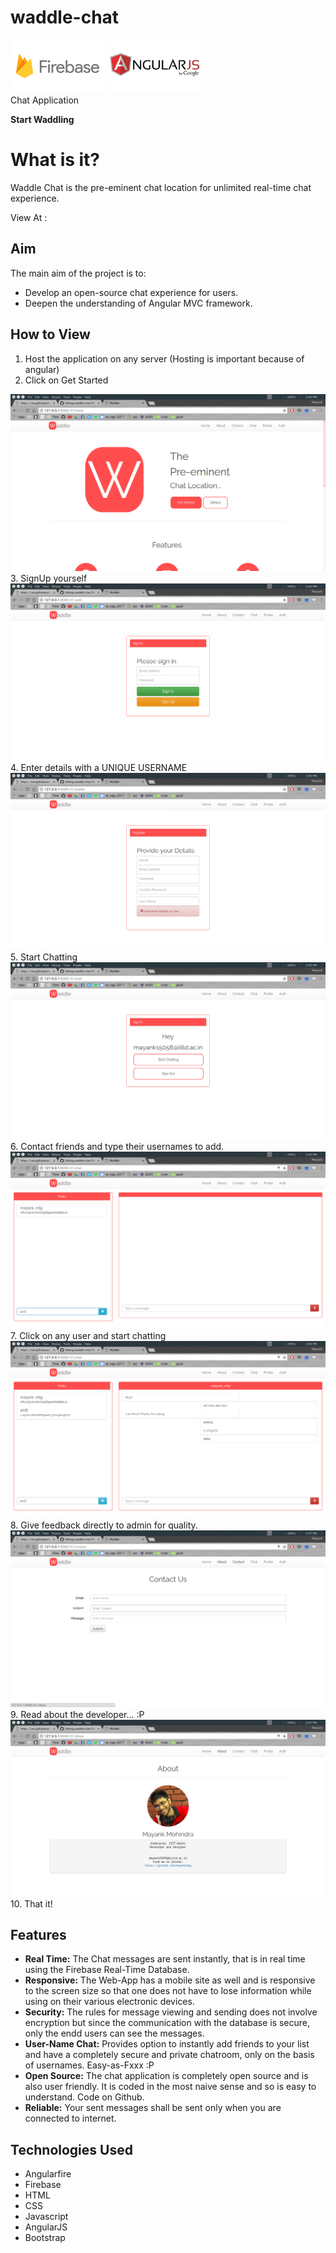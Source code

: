 # waddle-chat

<img src="./screenshots/firebase.png" width="30%"> <img src="./screenshots/angular.jpg" width="30%"> 
<br>
Chat Application

**Start Waddling**

# What is it?
Waddle Chat is the pre-eminent chat location for unlimited real-time chat experience.

View At : 

## Aim
The main aim of the project is to:

- Develop an open-source chat experience for users.
- Deepen the understanding of Angular MVC framework.


## How to View
1. Host the application on any server (Hosting is important because of angular)
2. Click on Get Started
<img src="./screenshots/img.png"> 
3. SignUp yourself
<img src="./screenshots/img1.png">
4. Enter details with a UNIQUE USERNAME
<img src="./screenshots/img2.png">
5. Start Chatting
<img src="./screenshots/img3.png">
6. Contact friends and type their usernames to add.
<img src="./screenshots/img4.png">
7. Click on any user and start chatting
<img src="./screenshots/img5.png">
8. Give feedback directly to admin for quality.
<img src="./screenshots/img6.png">
9. Read about the developer... :P
<img src="./screenshots/img7.png">
10. That it!

## Features
- **Real Time:** The Chat messages are sent instantly, that is in real time using the Firebase Real-Time Database.
- **Responsive:** The Web-App has a mobile site as well and is responsive to the screen size so that one does not have to lose information while using on their various electronic devices.
- **Security:** The rules for message viewing and sending does not involve encryption but since the communication with the database is secure, only the endd users can see the messages.
- **User-Name Chat:** Provides option to instantly add friends to your list and have a completely secure and private chatroom, only on the basis of usernames. Easy-as-Fxxx :P
- **Open Source:** The chat application is completely open source and is also user friendly. It is coded in the most naive sense and so is easy to understand. Code on Github.
- **Reliable:** Your sent messages shall be sent only when you are connected to internet.



## Technologies Used

- Angularfire
- Firebase
- HTML
- CSS
- Javascript
- AngularJS
- Bootstrap


